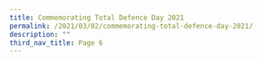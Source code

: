 ```yaml
---
title: Commemorating Total Defence Day 2021
permalink: /2021/03/02/commemorating-total-defence-day-2021/
description: ""
third_nav_title: Page 6
---
```

